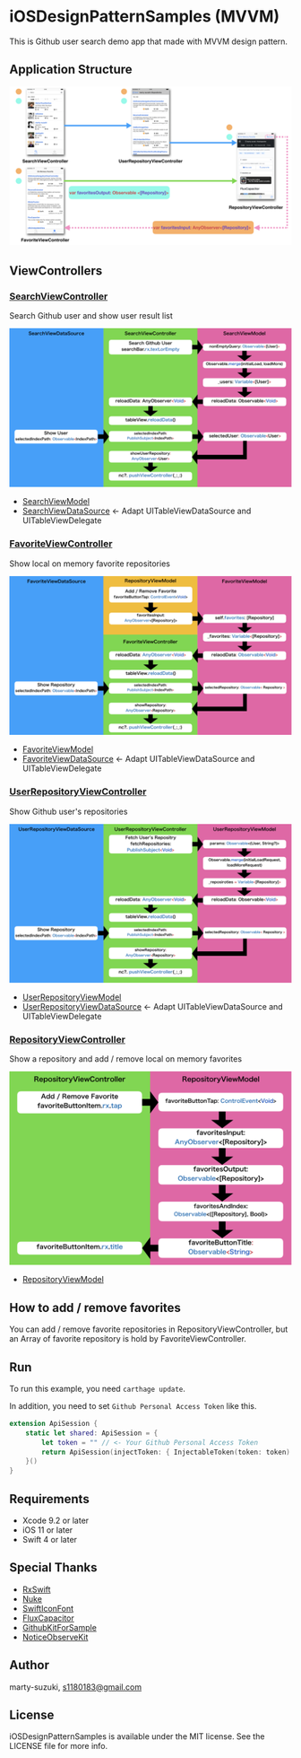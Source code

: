 # iOSDesignPatternSamples (MVVM)

This is Github user search demo app that made with MVVM design pattern.

## Application Structure

![](./Images/structure.png)

## ViewControllers

### [SearchViewController](./iOSDesignPatternSamples/Sources/UI/Search/SearchViewController.swift)
Search Github user and show user result list

![](./Images/search.png)

- [SearchViewModel](./iOSDesignPatternSamples/Sources/UI/Search/SearchViewModel.swift)
- [SearchViewDataSource](./iOSDesignPatternSamples/Sources/UI/Search/SearchViewDataSource.swift) <- Adapt UITableViewDataSource and UITableViewDelegate

### [FavoriteViewController](./iOSDesignPatternSamples/Sources/UI/Favorite/FavoriteViewController.swift)
Show local on memory favorite repositories

![](./Images/favorite.png)

- [FavoriteViewModel](./iOSDesignPatternSamples/Sources/UI/Favorite/FavoriteViewModel.swift)
- [FavoriteViewDataSource](./iOSDesignPatternSamples/Sources/UI/Favorite/FavoriteViewDataSource.swift) <- Adapt UITableViewDataSource and UITableViewDelegate

### [UserRepositoryViewController](./iOSDesignPatternSamples/Sources/UI/UserRepository/UserRepositoryViewController.swift)
Show Github user's repositories

![](./Images/user_repository.png)

- [UserRepositoryViewModel](./iOSDesignPatternSamples/Sources/UI/UserRepository/UserRepositoryViewModel.swift)
- [UserRepositoryViewDataSource](./iOSDesignPatternSamples/Sources/UI/UserRepository/UserRepositoryViewDataSource.swift) <- Adapt UITableViewDataSource and UITableViewDelegate

### [RepositoryViewController](./iOSDesignPatternSamples/Sources/UI/Repository/RepositoryViewController.swift)
Show a repository and add / remove local on memory favorites

![](./Images/repository.png)

- [RepositoryViewModel](./iOSDesignPatternSamples/Sources/UI/Repository/RepositoryViewModel.swift)

## How to add / remove favorites

You can add / remove favorite repositories in RepositoryViewController, but an Array of favorite repository is hold by FavoriteViewController.

## Run

To run this example, you need `carthage update`.

In addition, you need to set `Github Personal Access Token` like this.

```swift
extension ApiSession {
    static let shared: ApiSession = {
        let token = "" // <- Your Github Personal Access Token
        return ApiSession(injectToken: { InjectableToken(token: token) })
    }()
}
```

## Requirements

- Xcode 9.2 or later
- iOS 11 or later
- Swift 4 or later

## Special Thanks

- [RxSwift](https://github.com/ReactiveX/RxSwift)
- [Nuke](https://github.com/kean/Nuke)
- [SwiftIconFont](https://github.com/0x73/SwiftIconFont)
- [FluxCapacitor](https://github.com/marty-suzuki/FluxCapacitor)
- [GithubKitForSample](https://github.com/marty-suzuki/GithubKitForSample)
- [NoticeObserveKit](https://github.com/marty-suzuki/NoticeObserveKit)

## Author

marty-suzuki, s1180183@gmail.com

## License

iOSDesignPatternSamples is available under the MIT license. See the LICENSE file for more info.
